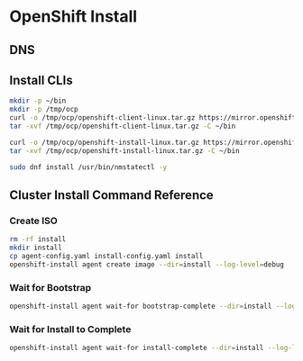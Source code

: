# OpenShift Install

## DNS



## Install CLIs

``` bash 
mkdir -p ~/bin
mkdir -p /tmp/ocp
curl -o /tmp/ocp/openshift-client-linux.tar.gz https://mirror.openshift.com/pub/openshift-v4/x86_64/clients/ocp/stable/openshift-client-linux.tar.gz
tar -xvf /tmp/ocp/openshift-client-linux.tar.gz -C ~/bin

curl -o /tmp/ocp/openshift-install-linux.tar.gz https://mirror.openshift.com/pub/openshift-v4/x86_64/clients/ocp/stable/openshift-install-linux.tar.gz
tar -xvf /tmp/ocp/openshift-install-linux.tar.gz -C ~/bin

sudo dnf install /usr/bin/nmstatectl -y
```

## Cluster Install Command Reference

### Create ISO
``` bash 
rm -rf install
mkdir install
cp agent-config.yaml install-config.yaml install
openshift-install agent create image --dir=install --log-level=debug
```

### Wait for Bootstrap
``` bash
openshift-install agent wait-for bootstrap-complete --dir=install --log-level=debug
```

### Wait for Install to Complete
``` bash
openshift-install agent wait-for install-complete --dir=install --log-level=debug
```
